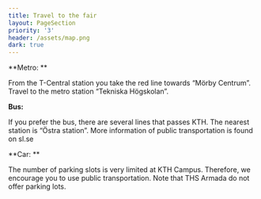 ```yaml
---
title: Travel to the fair
layout: PageSection
priority: '3'
header: /assets/map.png
dark: true
---
```

**Metro: **

From the T-Central station you take the red line towards “Mörby Centrum”. Travel to the metro station “Tekniska Högskolan”.

**Bus:**

If you prefer the bus, there are several lines that passes KTH. The nearest station is “Östra station”. More information of public transportation is found on sl.se

**Car: **

The number of parking slots is very limited at KTH Campus. Therefore, we encourage you to use public transportation. Note that THS Armada do not offer parking lots.

